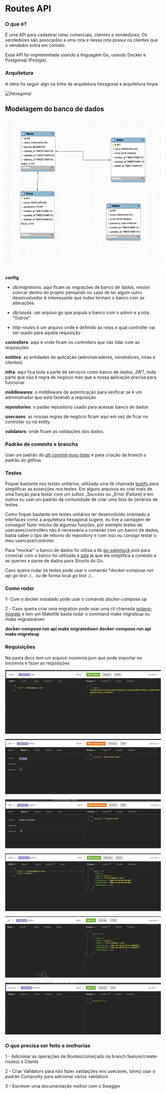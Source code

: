 # Routes API

### O que é?

É uma API para cadastrar rotas comerciais, clientes e vendedores. Os vendedores são associados a uma rota e nessa rota possui os clientes que o vendedor entra em contato.

Essa API foi implementada usando a linguagem Go, usando Docker e Postgresql (Postgis).

### Arquitetura

A ideia foi seguir algo na linha da arquitetura hexagonal e arquitetura limpa.

![hexagonal](https://apiumhub.com/wp-content/uploads/2018/10/Screenshot-2018-10-30-at-08.45.49.png "Hexagonal")

## Modelagem do banco de dados

![db](doc/db.png "Modelagem")

**config**

- _db/migrations_: aqui ficam as migrações de banco de dados, resolvi colocar dentro do projeto pensando no caso de ter algum outro desenvolvedor é interessante que todos tenham o banco com as alterações
- _db/seeds_: um arquivo go que popula o banco com o admin e a rota "Outros"

- _http-routes_ é um arquivo onde é definido as rotas e qual controller vai ser usado para aquela requisição

**controllers**: aqui é onde ficam os controllers que vão lidar com as requisições

**entities**: as entidades da aplicação (administradores, vendedores, rotas e clientes)

**infra**: aqui fica toda a parte de serviços como banco de dados, JWT, toda parte que não é regra de negócio mas que a nossa aplicação precisa para funcionar

**middlewares**: o middleware de autenticação para verificar se é um administrador que está fazendo a requisição

**repositories**: o padão repositório usado para acessar banco de dados

**usecases**: as nossas regras de negócio ficam aqui em vez de ficar no controller ou na entity.

**validators**: onde ficam as validações dos dados.

### Padrão de commits e branchs

Usei um padrão do [git-commit-msg-linter](https://www.npmjs.com/package/git-commit-msg-linter) e para criação de branch o padrão do gitflow.

### Testes

Foquei bastante nos testes unitários, utilizada uma lib chamada [testify](https://github.com/stretchr/testify) para simplificar as asserções nos testes. Em alguns arquivos eu criei mais de uma função para testar com um sufixo \_Success ou \_Error (Failure) e em outros eu usei um padrão da comunidade de criar uma lista de cenários de testes.

Como foquei bastante em testes unitários ter desenvolvido orientado a interfaces como a arquitetura hexagonal sugere, eu tive a vantagem de conseguir fazer mocks de algumas funções, por exemplo testes de usecases/controllers não é necessária a conexão com um banco de dados, basta saber o tipo de retorno do repository e com isso eu consigo testar o meu usercase/controler.

Para "mockar" o banco de dados foi utiliza a lib [go-sqlxmock](https://github.com/zhashkevych/go-sqlxmock) pois para conectar com o banco foi utilizada a [sqlx](https://github.com/jmoiron/sqlx) já que ela simplifica a conexão e as queries e parse de dados para Structs do Go.

Caso queira rodar os testes pode usar o comando \*_docker-compose run api go test ./..._ ou de forma local _go test ./..._

### Como rodar

1- Com o docker instalado pode usar o comando _docker-compose up_

2 - Caso queira criar uma migration pode usar uma cli chamada [golang-migrate](https://github.com/golang-migrate/migrate) e tem um Makefile basta rodar o command _make migrateup_ ou _make migratedown_

**docker-compose run api make migratedown**
**docker-compose run api make migrateup**

### Requisições

Na pasta docs tem um arquivo insomnia.json que pode importar no Insomnia e fazer as requisições

![login](doc/login.png "Login")

![auth_fails](doc/auth_fails.png "Malformed Token")

![invalid_token](doc/invalid_token.png "Invalid Token")

![create_seller](doc/create_seller.png "Create Seller")

![get_sellers](doc/get_sellers.png "Get Sellers")

![delete_seller](doc/delete_seller.png "Delete Sellers")

### O que precisa ser feito e melhorias

1 - Adicionar as operações de Routes(começado na branch feature/create-routes) e Clients

2 - Criar Validators para não fazer validações nos usecases, talvez usar o padrão Composity para adicionar vários validators

3 - Escrever uma documentação melhor com o Swagger
